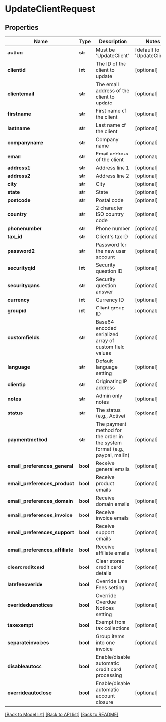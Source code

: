 # UpdateClientRequest

## Properties
Name | Type | Description | Notes
------------ | ------------- | ------------- | -------------
**action** | **str** | Must be &#x27;UpdateClient&#x27; | [default to 'UpdateClient']
**clientid** | **int** | The ID of the client to update | [optional] 
**clientemail** | **str** | The email address of the client to update | [optional] 
**firstname** | **str** | First name of the client | [optional] 
**lastname** | **str** | Last name of the client | [optional] 
**companyname** | **str** | Company name | [optional] 
**email** | **str** | Email address of the client | [optional] 
**address1** | **str** | Address line 1 | [optional] 
**address2** | **str** | Address line 2 | [optional] 
**city** | **str** | City | [optional] 
**state** | **str** | State | [optional] 
**postcode** | **str** | Postal code | [optional] 
**country** | **str** | 2 character ISO country code | [optional] 
**phonenumber** | **str** | Phone number | [optional] 
**tax_id** | **str** | Client&#x27;s tax ID | [optional] 
**password2** | **str** | Password for the new user account | [optional] 
**securityqid** | **int** | Security question ID | [optional] 
**securityqans** | **str** | Security question answer | [optional] 
**currency** | **int** | Currency ID | [optional] 
**groupid** | **int** | Client group ID | [optional] 
**customfields** | **str** | Base64 encoded serialized array of custom field values | [optional] 
**language** | **str** | Default language setting | [optional] 
**clientip** | **str** | Originating IP address | [optional] 
**notes** | **str** | Admin only notes | [optional] 
**status** | **str** | The status (e.g., Active) | [optional] 
**paymentmethod** | **str** | The payment method for the order in the system format (e.g., paypal, mailin) | [optional] 
**email_preferences_general** | **bool** | Receive general emails | [optional] 
**email_preferences_product** | **bool** | Receive product emails | [optional] 
**email_preferences_domain** | **bool** | Receive domain emails | [optional] 
**email_preferences_invoice** | **bool** | Receive invoice emails | [optional] 
**email_preferences_support** | **bool** | Receive support emails | [optional] 
**email_preferences_affiliate** | **bool** | Receive affiliate emails | [optional] 
**clearcreditcard** | **bool** | Clear stored credit card details | [optional] 
**latefeeoveride** | **bool** | Override Late Fees setting | [optional] 
**overideduenotices** | **bool** | Override Overdue Notices setting | [optional] 
**taxexempt** | **bool** | Exempt from tax collections | [optional] 
**separateinvoices** | **bool** | Group items into one invoice | [optional] 
**disableautocc** | **bool** | Enable/disable automatic credit card processing | [optional] 
**overrideautoclose** | **bool** | Enable/disable automatic account closure | [optional] 

[[Back to Model list]](../README.md#documentation-for-models) [[Back to API list]](../README.md#documentation-for-api-endpoints) [[Back to README]](../README.md)

